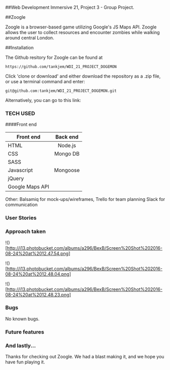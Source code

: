 ##Web Development Immersive 21, Project 3 - Group Project.

##Zoogle

Zoogle is a browser-based game utilizing Google's JS Maps API. Zoogle allows the user to collect resources and encounter zombies while walking around central London.

##Installation

The Github resitory for Zoogle can be found at

`https://github.com/tankjem/WDI_21_PROJECT_DOGEMON`

Click 'clone or download' and either download the repository as a .zip file, or use a terminal command and enter:

`git@github.com:tankjem/WDI_21_PROJECT_DOGEMON.git`

Alternatively, you can go to this link: 



### TECH USED ###

####Front end



| Front end        | Back end           |
| ------------- |:-------------:| 
| HTML      | Node.js
| CSS     | Mongo DB
| SASS |       | Express.js
| Javascript | Mongoose
| jQuery
| Google Maps API |

Other: 
Balsamiq for mock-ups/wireframes, 
Trello for team planning
Slack for communication


### User Stories 

### Approach taken

!()[http://i13.photobucket.com/albums/a296/BexB/Screen%20Shot%202016-08-24%20at%2012.47.54.png]

!()[http://i13.photobucket.com/albums/a296/BexB/Screen%20Shot%202016-08-24%20at%2012.48.04.png]

!()[http://i13.photobucket.com/albums/a296/BexB/Screen%20Shot%202016-08-24%20at%2012.48.23.png]


### Bugs

No known bugs.

### Future features


### And lastly...

Thanks for checking out Zoogle. We had a blast making it, and we hope you have fun playing it.

